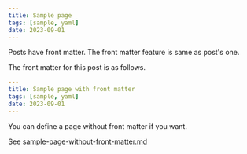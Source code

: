 ```yaml
---
title: Sample page
tags: [sample, yaml]
date: 2023-09-01
---
```


Posts have front matter.
The front matter feature is same as post's one.

The front matter for this post is as follows.

```yaml
---
title: Sample page with front matter
tags: [sample, yaml]
date: 2023-09-01
---
```

You can define a page without front matter if you want.

See [sample-page-without-front-matter.md](/pages/sampla-page-without-front-matter.html)
